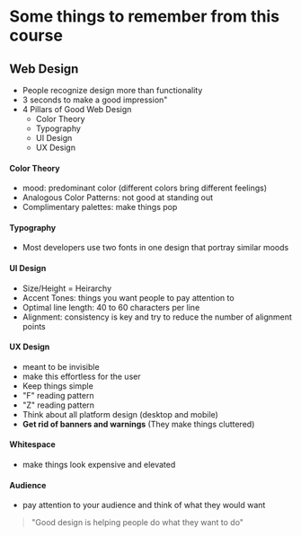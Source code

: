 # Some things to remember from this course

## Web Design 
- People recognize design more than functionality
- 3 seconds to make a good impression"
- 4 Pillars of Good Web Design
    - Color Theory
    - Typography
    - UI Design
    - UX Design

#### Color Theory
- mood: predominant color (different colors bring different feelings)
- Analogous Color Patterns: not good at standing out
- Complimentary palettes: make things pop

#### Typography
- Most developers use two fonts in one design that portray similar moods

#### UI Design
- Size/Height = Heirarchy
- Accent Tones: things you want people to pay attention to
- Optimal line length: 40 to 60 characters per line
- Alignment: consistency is key and try to reduce the number of alignment points

#### UX Design
- meant to be invisible
- make this effortless for the user
- Keep things simple
- "F" reading pattern
- "Z" reading pattern
- Think about all platform design (desktop and mobile)
- **Get rid of banners and warnings** (They make things cluttered)

#### Whitespace
- make things look expensive and elevated

#### Audience
- pay attention to your audience and think of what they would want

>"Good design is helping people do what they want to do"

